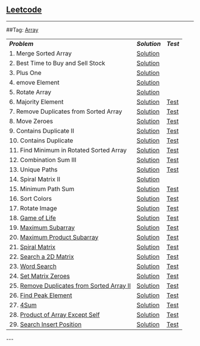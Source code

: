 ## [Leetcode](https://leetcode.com/)

---
##Tag: [Array](https://leetcode.com/tag/array/) 
<table>
<tbody>
<tr>
	<td>
		<em><b>Problem</b></em>
	</td>
	<td>
		<em><b>Solution</b></em>
	</td>
	<td>
		<em><b>Test</b></em>
	</td>
</tr>

<tr>
	<td>
		1.  Merge Sorted Array
	</td>
	<td>
		<a href="https://github.com/fwensen/Leetcode/blob/master/src/com/vincent/array/MergeSortedArray.java">Solution</a>
	</td>
</tr>

<tr>
	<td>
		2. Best Time to Buy and Sell Stock
	</td>
	<td>
		<a href="https://github.com/fwensen/Leetcode/blob/master/src/com/vincent/array/BestTimeToSellStock.java">Solution</a>
	</td>
</tr>

<tr>
	<td>
		3.  Plus One
	</td>
	<td>
		<a href="https://github.com/fwensen/Leetcode/blob/master/src/com/vincent/array/PlusOne.java">Solution</a>
	</td>
</tr>

<tr>
	<td>
		4.  emove Element
	</td>
	<td>
		<a href="https://github.com/fwensen/Leetcode/blob/master/src/com/vincent/array/RemoveElements.java">Solution</a>
	</td>
</tr>

<tr>
	<td>5. Rotate Array</td>
	<td>
		<a href="https://github.com/fwensen/Leetcode/blob/master/src/com/vincent/array/RotateArray.java">Solution</a>
	</td>
</tr>

<tr>
	<td>6. Majority Element</td>
	<td>
		<a href="https://github.com/fwensen/Leetcode/blob/master/src/com/vincent/array/MajorityElement.java">Solution</a>
	</td> 
	<td>
		<a href="https://github.com/fwensen/Leetcode/blob/master/test/com/vincent/array/TestMajorityElement.java">Test</a>
	</td>
</tr>

<tr>
	<td>7.  Remove Duplicates from Sorted Array</td>
	<td>
		<a href="https://github.com/fwensen/Leetcode/blob/master/src/com/vincent/array/RemoveDuplicatesFromSortedArray.java">Solution</a>
	</td>
	<td>
		<a href="https://github.com/fwensen/Leetcode/blob/master/test/com/vincent/array/TestRemoveDuplicatesFromSortedArray.java">Test</a>
	</td>
</tr>

<tr>
	<td>8. Move Zeroes</td>
	<td>
		<a href="https://github.com/fwensen/Leetcode/blob/master/src/com/vincent/array/MoveZeros.java">Solution</a>
	</td>
	<td> 
		<a href="https://github.com/fwensen/Leetcode/blob/master/test/com/vincent/array/TestMoveZeros.java">Test</a>
	</td>
</tr>

<tr>
	<td>9. Contains Duplicate II</td>
	<td>
		<a href="https://github.com/fwensen/Leetcode/blob/master/src/com/vincent/array/ContainsDuplicate2.java">Solution</a>
	</td> 
	<td> 
		<a href="https://github.com/fwensen/Leetcode/blob/master/test/com/vincent/array/TestContainsDuplicate2.java">Test</a>
	</td>
</tr>

<tr>
	<td>10. Contains Duplicate</td> 
	<td>
		<a href="https://github.com/fwensen/Leetcode/blob/master/src/com/vincent/array/ContainsDuplicate.java">Solution</a>
	</td>
	<td>
		<a href="https://github.com/fwensen/Leetcode/blob/master/test/com/vincent/array/ContainDuplicateTest.java">Test</a>
	</td>
</tr>

<tr>
	<td>11. Find Minimum in Rotated Sorted Array</td>
	<td>
		<a href="https://github.com/fwensen/Leetcode/blob/master/src/com/vincent/array/FindMinimuminRotatedSortedArray.java">Solution</a>
	</td> 
	<td>
		<a href="https://github.com/fwensen/Leetcode/blob/master/test/com/vincent/array/FindMinimuminRotatedSortedArrayTest.java">Test</a>
	</td>
</tr>

<tr>
	<td>12. Combination Sum III</td>
	<td>
		<a href="https://github.com/fwensen/Leetcode/blob/master/src/com/vincent/array/CombinationSumIII.java">Solution</a>
	</td>
	<td>
		<a href="https://github.com/fwensen/Leetcode/blob/master/test/com/vincent/array/CombinationSumIIITest.java">Test</a>
	</td>
</tr>

<tr>
	<td>13.  Unique Paths</td>
	<td>
		<a href="https://github.com/fwensen/Leetcode/blob/master/src/com/vincent/array/UniquePaths.java">Solution</a>
	</td>
	<td>
		<a href= "https://github.com/fwensen/Leetcode/blob/master/test/com/vincent/array/TestUniquePaths.java">Test</a>
	</td>
</tr>

<tr>
	<td>14.  Spiral Matrix II</td>
	<td>
		<a href= "https://github.com/fwensen/Leetcode/blob/master/src/com/vincent/array/SpiralMatrixII.java">Solution</a>
	</td>
</tr>

<tr>
	<td>15.  Minimum Path Sum</td>
	<td>
		<a href="https://github.com/fwensen/Leetcode/blob/master/src/com/vincent/array/MinimumPathSum.java">Solution</a>
	</td> 
	<td>
		<a href="https://github.com/fwensen/Leetcode/blob/master/test/com/vincent/array/MinimumPathSumTest.java">Test</a>
	</td>
</tr>

<tr>
	<td>16.  Sort Colors</td>
	<td> 
		<a href="https://github.com/fwensen/Leetcode/blob/master/src/com/vincent/array/SortColors.java">Solution</a>
	</td>
	<td>
		<a href="https://github.com/fwensen/Leetcode/blob/master/test/com/vincent/array/SortColorsTest.java">Test</a>
	</td>
</tr>

<tr>
	<td>17.  Rotate Image</td>
	<td> 
		<a href="https://github.com/fwensen/Leetcode/blob/master/src/com/vincent/array/RotateImage.java">Solution</a>
	</td>
	<td>
		<a href="https://github.com/fwensen/Leetcode/blob/master/test/com/vincent/array/RotateImageTest.java">Test</a>
	</td>
</tr>

<tr>
	<td>
		18. <a href="https://leetcode.com/problems/game-of-life/">Game of Life</a>
	</td> 
	<td>
		<a href="https://github.com/fwensen/Leetcode/blob/master/src/com/vincent/array/GameofLife.java"> Solution </a>
	</td> 
	<td> 
		<a href="https://github.com/fwensen/Leetcode/blob/master/test/com/vincent/array/GameofLifeTest.java">Test</a>
	</td> 
</tr>

<tr> 
	<td>
		19. <a href="https://leetcode.com/problems/maximum-subarray/">Maximum Subarray</a> 
	</td> 
	<td>
		<a href="https://github.com/fwensen/Leetcode/blob/master/src/com/vincent/array/MaximumSubarray.java">Solution</a>
	</td> 
	<td>
		<a href="https://github.com/fwensen/Leetcode/blob/master/test/com/vincent/array/MaximumSubarrayTest.java">Test</a>
	</td>  
</tr>

<tr> 
	<td>
		20. <a href="https://leetcode.com/problems/maximum-product-subarray/">Maximum Product Subarray</a>
	</td>  
	<td>
		<a href="https://github.com/fwensen/Leetcode/blob/master/src/com/vincent/array/MaximumProductSubarray.java">Solution</a>
	</td>  
	<td>
		<a href="https://github.com/fwensen/Leetcode/blob/master/test/com/vincent/array/MaximumProductSubarrayTest.java">Test</a>
	</td>
</tr>

<tr> 
	<td>
		21. <a href="https://leetcode.com/problems/spiral-matrix/">Spiral Matrix</a>
	</td> 
	<td>
		<a href="https://github.com/fwensen/Leetcode/blob/master/src/com/vincent/array/SpiralMatrix.java">Solution</a>
	</td> 
	<td>
		<a href="https://github.com/fwensen/Leetcode/blob/master/test/com/vincent/array/SpiralMatrixTest.java">Test</a>
	</td>
</tr>

<tr> 
	<td>
		22. <a href="https://leetcode.com/problems/search-a-2d-matrix/">Search a 2D Matrix</a>
	</td> 
	<td>
		<a href="https://github.com/fwensen/Leetcode/blob/master/src/com/vincent/array/SearchA2DMatrix.java">Solution</a>
	</td> 
	<td>
		<a href="https://github.com/fwensen/Leetcode/blob/master/test/com/vincent/array/SearchA2DMatrixTest.java">Test</a>
	</td>
</tr>

<tr> 
	<td>
		23. <a href="https://leetcode.com/problems/word-search/">Word Search</a>
	</td> 
	<td>
		<a href="https://github.com/fwensen/Leetcode/blob/master/src/com/vincent/array/WordSearch.java">Solution</a>
	</td> 
	<td>
		<a href="https://github.com/fwensen/Leetcode/blob/master/test/com/vincent/array/WordSearchTest.java">Test</a>
	</td>
</tr>

<tr> 
	<td>
		24. <a href="https://leetcode.com/problems/set-matrix-zeroes/">Set Matrix Zeroes</a>
	</td> 
	<td>
		<a href="https://github.com/fwensen/Leetcode/blob/master/src/com/vincent/array/SetMatrixZeroes.java">Solution</a>
	</td> 
	<td>
		<a href="https://github.com/fwensen/Leetcode/blob/master/test/com/vincent/array/SetMatrixZeroesTest.java">Test</a>
	</td>
</tr>

<tr> 
	<td>
		25. <a href="https://leetcode.com/problems/remove-duplicates-from-sorted-array-ii/">Remove Duplicates from Sorted Array II</a>
	</td> 
	<td>
		<a href="https://github.com/fwensen/Leetcode/blob/master/src/com/vincent/array/RemoveDuplicatesfromSortedArrayII.java">Solution</a>
	</td> 
	<td>
		<a href="https://github.com/fwensen/Leetcode/blob/master/test/com/vincent/array/RemoveDuplicatesfromSortedArrayIITest.java">Test</a>
	</td>
</tr>

<tr> 
	<td>
		26. <a href="https://leetcode.com/problems/find-peak-element/">Find Peak Element</a>
	</td> 
	<td>
		<a href="https://github.com/fwensen/Leetcode/blob/master/src/com/vincent/array/FindPeakElement.java">Solution</a>
	</td> 
	<td>
		<a href="">Test</a>
	</td>
</tr>

<tr> 
	<td>
		27. <a href="https://leetcode.com/problems/4sum/">4Sum</a>
	</td> 
	<td>
		<a href="https://github.com/fwensen/Leetcode/blob/master/src/com/vincent/array/Sum4.java">Solution</a>
	</td> 
	<td>
		<a href="https://github.com/fwensen/Leetcode/blob/master/test/com/vincent/array/Sum4Test.java">Test</a>
	</td>
</tr>

<tr> 
	<td>
		28. <a href="https://leetcode.com/problems/product-of-array-except-self/">Product of Array Except Self</a>
	</td> 
	<td>
		<a href="https://github.com/fwensen/Leetcode/blob/master/src/com/vincent/array/ProductofArrayExceptSelf.java">Solution</a>
	</td> 
	<td>
		<a href="https://github.com/fwensen/Leetcode/blob/master/test/com/vincent/array/ProductofArrayExceptSelfTest.java">Test</a>
	</td>
</tr>


<tr> 
	<td>
		29. <a href="https://leetcode.com/problems/search-insert-position/">Search Insert Position</a>
	</td> 
	<td>
		<a href="https://github.com/fwensen/Leetcode/blob/master/src/com/vincent/array/SearchInsertPosition.java">Solution</a>
	</td> 
	<td>
		<a href="https://github.com/fwensen/Leetcode/blob/master/test/com/vincent/array/SearchInsertPositionTest.java">Test</a>
	</td>
</tr>
</tbody>
</table>
---